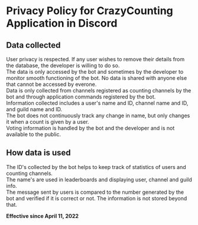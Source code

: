 # Privacy Policy for CrazyCounting Application in Discord

## Data collected
User privacy is respected. If any user wishes to remove their details from the database, the developer is willing to do so.  
The data is only accessed by the bot and sometimes by the developer to monitor smooth functioning of the bot. No data is shared with anyone else that cannot be accessed by everone.  
Data is only collected from channels registered as counting channels by the bot and through application commands registered by the bot.  
Information collected includes a user's name and ID, channel name and ID, and guild name and ID.  
The bot does not continuously track any change in name, but only changes it when a count is given by a user.  
Voting information is handled by the bot and the developer and is not available to the public.  

## How data is used
The ID's collected by the bot helps to keep track of statistics of users and counting channels.  
The name's are used in leaderboards and displaying user, channel and guild info.  
The message sent by users is compared to the number generated by the bot and verified if it is correct or not. The information is not stored beyond that.  

<b> Effective since April 11, 2022</b>
